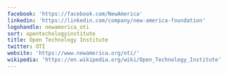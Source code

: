 ```yaml
---
facebook: 'https://facebook.com/NewAmerica'
linkedin: 'https://linkedin.com/company/new-america-foundation'
logohandle: newamerica_oti
sort: opentechologyinstitute
title: Open Technology Institute
twitter: OTI
website: 'https://www.newamerica.org/oti/'
wikipedia: 'https://en.wikipedia.org/wiki/Open_Technology_Institute'
---
```

